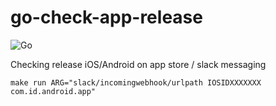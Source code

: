 # go-check-app-release
![Go](https://github.com/murakamiii/go-check-app-release/workflows/Go/badge.svg)

Checking release iOS/Android on app store / slack messaging

```
make run ARG="slack/incomingwebhook/urlpath IOSIDXXXXXXX com.id.android.app"
```
